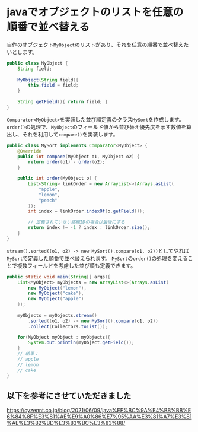 # javaでオブジェクトのリストを任意の順番で並べ替える
自作のオブジェクト`MyObject`のリストがあり、それを任意の順番で並べ替えたいとします。
```java:MyObject.java
public class MyObject {  
    String field;  
    
    MyObject(String field){  
        this.field = field;  
    }  
    
    String getField(){ return field; }  
}  
```

`Comparator<MyObject>`を実装した並び順定義のクラス`MySort`を作成します。
`order()`の処理で、`MyObject`のフィールド値から並び替え優先度を示す数値を算出し、それを利用して`compare()`を実装します。
```java:MySort.java
public class MySort implements Comparator<MyObject> {  
    @Override  
    public int compare(MyObject o1, MyObject o2) {  
        return order(o1) - order(o2);  
    }  

    public int order(MyObject o) {  
        List<String> linkOrder = new ArrayList<>(Arrays.asList(  
            "apple",  
            "lemon",  
            "peach"  
        ));  
        int index = linkOrder.indexOf(o.getField());  

        // 定義されていない路線IDの場合は最後にする  
        return index != -1 ? index : linkOrder.size();  
    }  
}  
```

`stream().sorted((o1, o2) -> new MySort().compare(o1, o2))`としてやれば`MySort`で定義した順番で並べ替えられます。
`MySort`の`order()`の処理を変えることで複数フィールドを考慮した並び順も定義できます。

```java:main.java
public static void main(String[] args){
    List<MyObject> myObjects = new ArrayList<>(Arrays.asList(  
        new MyObject("lemon"),  
        new MyObject("cake"),  
        new MyObject("apple")  
    ));  
    
    myObjects = myObjects.stream()
        .sorted((o1, o2) -> new MySort().compare(o1, o2))
        .collect(Collectors.toList());

    for(MyObject myObject : myObjects){
        System.out.println(myObject.getField());
    }
    // 結果：
    // apple
    // lemon
    // cake
}
```

## 以下を参考にさせていただきました
https://cyzennt.co.jp/blog/2021/06/09/java%EF%BC%9A%E4%BB%BB%E6%84%8F%E3%81%AE%E9%A0%86%E7%95%AA%E3%81%A7%E3%81%AE%E3%82%BD%E3%83%BC%E3%83%88/

